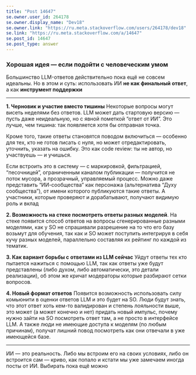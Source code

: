 ```yaml
---
title: "Post 14647"
se.owner.user_id: 264178
se.owner.display_name: "Dev18"
se.owner.link: "https://ru.meta.stackoverflow.com/users/264178/dev18"
se.link: "https://ru.meta.stackoverflow.com/a/14647"
se.post_id: 14647
se.post_type: answer
---
```

<h3>Хорошая идея — если подойти с человеческим умом</h3>
<p>Большинство LLM-ответов действительно пока ещё не совсем идеальны. Но в этом и суть: использовать ИИ <strong>не как финальный ответ</strong>, а как <strong>инструмент поддержки</strong></p>
<hr />
<p><strong>1. Черновик и участие вместо тишины</strong>
Некоторые вопросы могут висеть неделями без ответов. LLM может дать стартовую версию — пусть даже неидеальную, но с явной пометкой “ответ от ИИ”. Это лучше, чем тишина: так появляется хотя бы отправная точка.</p>
<p>Кроме того, такие ответы становятся поводом включиться — особенно для тех, кто не готов писать с нуля, но может отредактировать, уточнить, указать на ошибку. Это как code review: ты не автор, но участвуешь — и учишься.</p>
<p>Если встроить это в систему — с маркировкой, фильтрацией, “песочницей”, ограниченным каналом публикации — получится не поток мусора, а прозрачный, управляемый процесс.
Можно даже представить “ИИ-сообщества” как персонажа (альтернатива “Духу сообщества”), от имени которого публикуются такие ответы. А участники, которые проверяют и дорабатывают, получают видимую роль и вклад</p>
<p><strong>2. Возможность на стеке посмотреть ответы разных моделей</strong>.
На стеке появится способ ответов на вопросы сгенерированные разными моделями, как у SO не спрашивали разрешение на то что его базу возьмут для обучения, так как и SO может поступить интегрируя в себя кучу разных моделей, параллельно составляя их рейтинг по каждой из тематик.</p>
<p><strong>3. Как вариант борьбы с ответами из LLM сейчас</strong>
Уйдут ответы тех кто пытается нажиться с помощью LLM, так как ответы уже будут представлены (либо духом, либо автоматически, это детали реализации), об этом же кричат модераторы которые разбирают сетки вопросов.</p>
<p><strong>4. Новый формат ответов</strong>
Появится возможность использовать силу комьюнити в оценки ответов LLM и это будет на SO. Люди будут знать, что этот ответ хоть кем-то валидирован и степень лояльности выше, это может (а может конечно и нет) придать новый импульс, почему нужно зайти на SO  посмотреть ответ там, а не просто в интерфейсе LLM. А также люди не имеющие доступа к моделям (по любым причинам), получат лишний повод посмотреть как они отвечали в уже имеющейся базе.</p>
<hr />
<p>ИИ — это реальность. Либо мы встроим его на своих условиях, либо он встроится сам — криво, как попало и кстати мы уже замечаем иногда посты от ИИ. Выбирать пока ещё можно</p>
